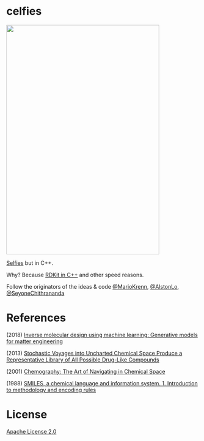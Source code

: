 # celfies

<img src="https://i0.hippopx.com/photos/814/592/965/selfie-children-phone-asia-preview.jpg" width="400" height="600" />

[Selfies](https://github.com/aspuru-guzik-group/selfies) but in C++.

Why? Because [RDKit in C++](https://www.rdkit.org/docs/GettingStartedInC++.html) and other speed reasons. 

Follow the originators of the ideas & code [@MarioKrenn](https://github.com/MarioKrenn6240), [@AlstonLo](https://github.com/alstonlo), [@SeyoneChithrananda](https://github.com/seyonechithrananda)

# References

(2018) [Inverse molecular design using machine learning: Generative models for matter engineering](https://github.com/sevenTMers/celfies/blob/main/papers/Inverse_molecular_design_using_machine_learning_Generative_models_for_matter_engineering.pdf)

(2013) [Stochastic Voyages into Uncharted Chemical Space Produce a Representative Library of All Possible Drug-Like Compounds](https://github.com/sevenTMers/celfies/blob/main/papers/Stochastic_Voyages_into_Uncharted_Chemical_Space_Produce%20a_Representative_Library_of_All_Possible_Drug_Like_Compounds.pdf)

(2001) [Chemography: The Art of Navigating in Chemical Space](https://github.com/sevenTMers/celfies/blob/main/papers/chemography_the_art_of_navigating_in_chemical_space.pdf)

(1988) [SMILES, a chemical language and information system. 1. Introduction to methodology and encoding rules](https://github.com/sevenTMers/celfies/blob/main/papers/SMILES_a_chemical%20language_and_information_system_introduction_to_methodology_and_encoding_rules.pdf)

# License

[Apache License 2.0](https://choosealicense.com/licenses/apache-2.0/)
